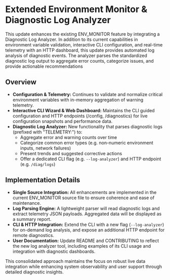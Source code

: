 # Extended Environment Monitor & Diagnostic Log Analyzer

This update enhances the existing ENV_MONITOR feature by integrating a Diagnostic Log Analyzer. In addition to its current capabilities in environment variable validation, interactive CLI configuration, and real-time telemetry with an HTTP dashboard, this update provides automated log analysis of diagnostic events. The analyzer parses the standardized diagnostic log output to aggregate error counts, categorize issues, and provide actionable recommendations

## Overview

- **Configuration & Telemetry:** Continues to validate and normalize critical environment variables with in-memory aggregation of warning telemetry.
- **Interactive CLI Wizard & Web Dashboard:** Maintains the CLI guided configuration and HTTP endpoints (/config, /diagnostics) for live configuration snapshots and performance data.
- **Diagnostic Log Analyzer:** New functionality that parses diagnostic logs (prefixed with "TELEMETRY:") to:
  - Aggregate error and warning counts over time
  - Categorize common error types (e.g. non-numeric environment inputs, network failures)
  - Present trends and suggested corrective actions
  - Offer a dedicated CLI flag (e.g. `--log-analyzer`) and HTTP endpoint (e.g. `/diag/logs`)

## Implementation Details

- **Single Source Integration:** All enhancements are implemented in the current ENV_MONITOR source file to ensure coherence and ease of maintenance.
- **Log Parsing Engine:** A lightweight parser will read diagnostic logs and extract telemetry JSON payloads. Aggregated data will be displayed as a summary report.
- **CLI & HTTP Integration:** Extend the CLI with a new flag (`--log-analyzer`) for on-demand log analysis, and expose an additional HTTP endpoint for remote diagnostics.
- **User Documentation:** Update README and CONTRIBUTING to reflect the new log analyzer tool, including examples of its CLI usage and integration with diagnostic dashboards.

This consolidated approach maintains the focus on robust live data integration while enhancing system observability and user support through detailed diagnostic insights.
